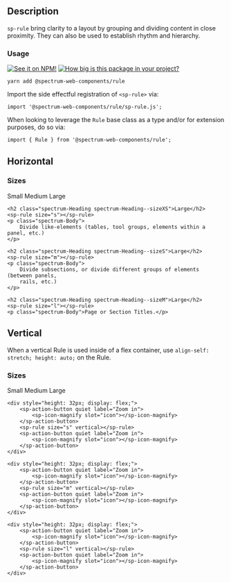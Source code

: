 ## Description

`sp-rule` bring clarity to a layout by grouping and dividing content in close proximity. They can also be used to establish rhythm and hierarchy.

### Usage

[![See it on NPM!](https://img.shields.io/npm/v/@spectrum-web-components/rule?style=for-the-badge)](https://www.npmjs.com/package/@spectrum-web-components/rule)
[![How big is this package in your project?](https://img.shields.io/bundlephobia/minzip/@spectrum-web-components/rule?style=for-the-badge)](https://bundlephobia.com/result?p=@spectrum-web-components/rule)

```
yarn add @spectrum-web-components/rule
```

Import the side effectful registration of `<sp-rule>` via:

```
import '@spectrum-web-components/rule/sp-rule.js';
```

When looking to leverage the `Rule` base class as a type and/or for extension purposes, do so via:

```
import { Rule } from '@spectrum-web-components/rule';
```

## Horizontal

### Sizes

<sp-tabs selected="m">
    <sp-tab value="s">Small</sp-tab>
    <sp-tab value="m">Medium</sp-tab>
    <sp-tab value="l">Large</sp-tab>
</sp-tabs>

<div class="tabs--s">

```html-live
<h2 class="spectrum-Heading spectrum-Heading--sizeXS">Large</h2>
<sp-rule size="s"></sp-rule>
<p class="spectrum-Body">
    Divide like-elements (tables, tool groups, elements within a panel, etc.)
</p>
```

</div>

<div class="tabs--m">

```html-live
<h2 class="spectrum-Heading spectrum-Heading--sizeS">Large</h2>
<sp-rule size="m"></sp-rule>
<p class="spectrum-Body">
    Divide subsections, or divide different groups of elements (between panels,
    rails, etc.)
</p>
```

</div>

<div class="tabs--l">

```html-live
<h2 class="spectrum-Heading spectrum-Heading--sizeM">Large</h2>
<sp-rule size="l"></sp-rule>
<p class="spectrum-Body">Page or Section Titles.</p>
```

</div>

## Vertical

When a vertical Rule is used inside of a flex container, use `align-self: stretch; height: auto;` on the Rule.

### Sizes

<sp-tabs selected="m">
    <sp-tab value="s">Small</sp-tab>
    <sp-tab value="m">Medium</sp-tab>
    <sp-tab value="l">Large</sp-tab>
</sp-tabs>

<div class="tabs--s">

```html-live
<div style="height: 32px; display: flex;">
    <sp-action-button quiet label="Zoom in">
        <sp-icon-magnify slot="icon"></sp-icon-magnify>
    </sp-action-button>
    <sp-rule size="s" vertical></sp-rule>
    <sp-action-button quiet label="Zoom in">
        <sp-icon-magnify slot="icon"></sp-icon-magnify>
    </sp-action-button>
</div>
```

</div>

<div class="tabs--m">

```html-live
<div style="height: 32px; display: flex;">
    <sp-action-button quiet label="Zoom in">
        <sp-icon-magnify slot="icon"></sp-icon-magnify>
    </sp-action-button>
    <sp-rule size="m" vertical></sp-rule>
    <sp-action-button quiet label="Zoom in">
        <sp-icon-magnify slot="icon"></sp-icon-magnify>
    </sp-action-button>
</div>
```

</div>

<div class="tabs--l">

```html-live
<div style="height: 32px; display: flex;">
    <sp-action-button quiet label="Zoom in">
        <sp-icon-magnify slot="icon"></sp-icon-magnify>
    </sp-action-button>
    <sp-rule size="l" vertical></sp-rule>
    <sp-action-button quiet label="Zoom in">
        <sp-icon-magnify slot="icon"></sp-icon-magnify>
    </sp-action-button>
</div>
```

</div>
